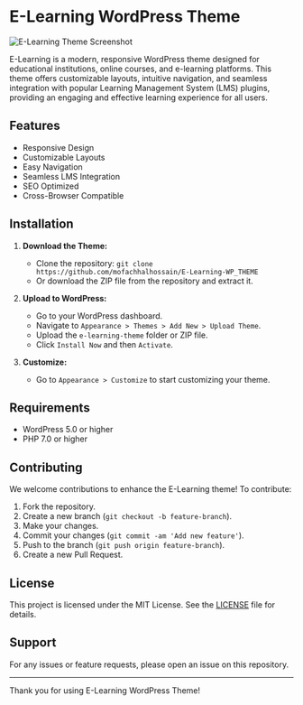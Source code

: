 # E-Learning WordPress Theme

![E-Learning Theme Screenshot](img/screenshot.png)

E-Learning is a modern, responsive WordPress theme designed for educational institutions, online courses, and e-learning platforms. This theme offers customizable layouts, intuitive navigation, and seamless integration with popular Learning Management System (LMS) plugins, providing an engaging and effective learning experience for all users.

## Features

- Responsive Design
- Customizable Layouts
- Easy Navigation
- Seamless LMS Integration
- SEO Optimized
- Cross-Browser Compatible

## Installation

1. **Download the Theme:**
   - Clone the repository: `git clone https://github.com/mofachhalhossain/E-Learning-WP_THEME`
   - Or download the ZIP file from the repository and extract it.

2. **Upload to WordPress:**
   - Go to your WordPress dashboard.
   - Navigate to `Appearance > Themes > Add New > Upload Theme`.
   - Upload the `e-learning-theme` folder or ZIP file.
   - Click `Install Now` and then `Activate`.

3. **Customize:**
   - Go to `Appearance > Customize` to start customizing your theme.

## Requirements

- WordPress 5.0 or higher
- PHP 7.0 or higher

## Contributing

We welcome contributions to enhance the E-Learning theme! To contribute:

1. Fork the repository.
2. Create a new branch (`git checkout -b feature-branch`).
3. Make your changes.
4. Commit your changes (`git commit -am 'Add new feature'`).
5. Push to the branch (`git push origin feature-branch`).
6. Create a new Pull Request.

## License

This project is licensed under the MIT License. See the [LICENSE](LICENSE) file for details.

## Support

For any issues or feature requests, please open an issue on this repository.

---

Thank you for using E-Learning WordPress Theme!
